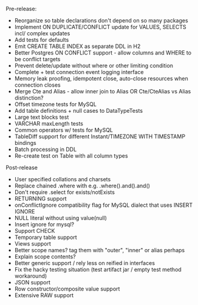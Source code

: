 Pre-release:
* Reorganize so table declarations don't depend on so many packages
* Implement ON DUPLICATE/CONFLICT update for VALUES, SELECTS incl/ complex updates
* Add tests for defaults
* Emit CREATE TABLE INDEX as separate DDL in H2
* Better Postgres ON CONFLICT support - allow columns and WHERE to be conflict targets
* Prevent delete/update without where or other limiting condition
* Complete + test connection event logging interface
* Memory leak proofing, idempotent close, auto-close resources when connection closes
* Merge Cte and Alias - allow inner join to Alias OR Cte/CteAlias vs Alias distinction?
* Offset timezone tests for MySQL
* Add table definitions + null cases to DataTypeTests
* Large text blocks test
* VARCHAR maxLength tests
* Common operators w/ tests for MySQL
* TableDiff support for different Instant/TIMEZONE WITH TIMESTAMP bindings
* Batch processing in DDL
* Re-create test on Table with all column types

Post-release
* User specified collations and charsets
* Replace chained .where with e.g. .where().and().and()
* Don't require .select for exists/notExists
* RETURNING support
* onConflictIgnore compatibility flag for MySQL dialect that uses INSERT IGNORE
* NULL literal without using value(null)
* Insert ignore for mysql?
* Support CHECK
* Temporary table support
* Views support
* Better scope names? tag them with "outer", "inner" or alias perhaps
* Explain scope contents?
* Better generic support / rely less on reified in interfaces
* Fix the hacky testing situation (test artifact jar / empty test method workaround)
* JSON support
* Row constructor/composite value support
* Extensive RAW support